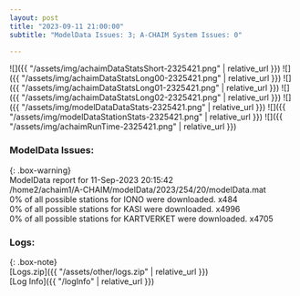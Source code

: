 ```yaml
---
layout: post
title: "2023-09-11 21:00:00"
subtitle: "ModelData Issues: 3; A-CHAIM System Issues: 0"

---
```


![]({{ "/assets/img/achaimDataStatsShort-2325421.png" | relative_url }})
![]({{ "/assets/img/achaimDataStatsLong00-2325421.png" | relative_url }})
![]({{ "/assets/img/achaimDataStatsLong01-2325421.png" | relative_url }})
![]({{ "/assets/img/achaimDataStatsLong02-2325421.png" | relative_url }})
![]({{ "/assets/img/modelDataDataStats-2325421.png" | relative_url }})
![]({{ "/assets/img/modelDataStationStats-2325421.png" | relative_url }})
![]({{ "/assets/img/achaimRunTime-2325421.png" | relative_url }})


### ModelData Issues:  
  
{: .box-warning}  
 ModelData report for 11-Sep-2023 20:15:42   
 /home2/achaim1/A-CHAIM/modelData/2023/254/20/modelData.mat   
 0% of all possible stations for IONO were downloaded. x484   
 0% of all possible stations for KASI were downloaded. x4996   
 0% of all possible stations for KARTVERKET were downloaded. x4705   
  


### Logs:  
  
{: .box-note}  
[Logs.zip]({{ "/assets/other/logs.zip" | relative_url }})  
[Log Info]({{ "/logInfo" | relative_url }})  
